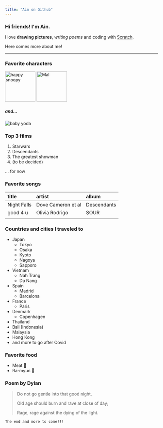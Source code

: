 ```yaml
---
title: "Ain on Github"
---
```


### Hi friends! I'm Ain.

I love **drawing pictures**, _writing poems_ and coding with [Scratch](https://scratch.mit.edu/users/aaainkim/).
 
Here comes more about me!


***


### Favorite characters
<img src="https://i.pinimg.com/originals/73/f0/02/73f002cade6cbaaa2e2be806417dee8e.png" alt="happy snoopy" width="100"/>
<img src="https://www.pngkey.com/png/full/305-3053590_mal-disney-descendants-descendants2movie-tumblr-descend-mals-hair.png" alt="Mal" width="100"/>


##### and... 
![baby yoda](https://pbs.twimg.com/media/EpoXg6YWwAISIqu.jpg)


### Top 3 films
1.  Starwars
2.  Descendants
3.  The greatest showman
4.  (to be decided)

... for now


### Favorite songs

| title        | artist             | album       |
|:-------------|:-------------------|:------      |
| Night Falls  | Dove Cameron et al | Descendants |
| good 4 u     | Olivia Rodrigo     | SOUR   |
|     |      |    |



### Countries and cities I traveled to

- Japan
  - Tokyo
  - Osaka
  - Kyoto
  - Nagoya
  - Sapporo
- Vietnam
  - Nah Trang
  - Da Nang
- Spain
  - Madrid
  - Barcelona
- France
  - Paris
- Denmark
  - Copenhagen
- Thailand
- Bali (Indonesia)
- Malaysia
- Hong Kong
- and more to go after Covid


### Favorite food

* Meat 🍖
* Ra-myun 🍜



### Poem by Dylan

> Do not go gentle into that good night,
> 
> Old age should burn and rave at close of day;
> 
> Rage, rage against the dying of the light.


```
The end and more to come!!!
```
